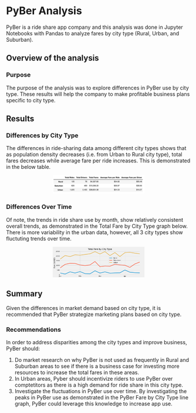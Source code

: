 # PyBer Analysis
PyBer is a ride share app company and this analysis was done in Jupyter Notebooks with Pandas to analyze fares by city type (Rural, Urban, and Suburban). 


## Overview of the analysis
### Purpose
The purpose of the analysis was to explore differences in PyBer use by city type. These results will help the company to make profitable business plans specific to city type.

## Results

### Differences by City Type
The differences in ride-sharing data among different city types shows that as population density decreases (i.e. from Urban to Rural city type), total fares decreases while average fare per ride increases. This is demonstrated in the below table. 

<p align="center">
  <img src = "Analysis/SummaryDF.png" width=250>
</p>

### Differences Over Time

Of note, the trends in ride share use by month, show relatively consistent overall trends, as demonstrated in the Total Fare by City Type graph below. There is more variability in the urban data, however, all 3 city types show fluctuting trends over time.

<p align="center">
  <img src = "Analysis/PyBer_fare_summary.png" width=250>
</p>

## Summary
Given the differences in market demand based on city type, it is recommended that PyBer strategize marketing plans based on city type.

### Recommendations
In order to address disparities among the city types and improve business, PyBer should:
  1. Do market research on why PyBer is not used as frequently in Rural and Suburban areas to see if there is a business case for investing more resources to increase the total fares in these areas.
  2. In Urban areas, Pyber should incentivize riders to use PyBer over comptetitors as there is a high demand for ride share in this city type.
  3. Investigate the fluctuations in PyBer use over time. By investigating the peaks in PyBer use as demonstrated in the PyBer Fare by City Type line graph, PyBer could leverage this knowledge to increase app use.
  
